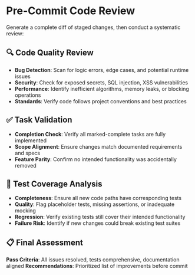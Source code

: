 # Pre-Commit Code Review

Generate a complete diff of staged changes, then conduct a systematic review:

## 🔍 Code Quality Review
- **Bug Detection**: Scan for logic errors, edge cases, and potential runtime issues
- **Security**: Check for exposed secrets, SQL injection, XSS vulnerabilities
- **Performance**: Identify inefficient algorithms, memory leaks, or blocking operations
- **Standards**: Verify code follows project conventions and best practices

## ✅ Task Validation
- **Completion Check**: Verify all marked-complete tasks are fully implemented
- **Scope Alignment**: Ensure changes match documented requirements and specs
- **Feature Parity**: Confirm no intended functionality was accidentally removed

## 🧪 Test Coverage Analysis
- **Completeness**: Ensure all new code paths have corresponding tests
- **Quality**: Flag placeholder tests, missing assertions, or inadequate mocking
- **Regression**: Verify existing tests still cover their intended functionality
- **Failure Risk**: Identify if new changes could break existing test suites

## 📋 Final Assessment
**Pass Criteria**: All issues resolved, tests comprehensive, documentation aligned
**Recommendations**: Prioritized list of improvements before commit